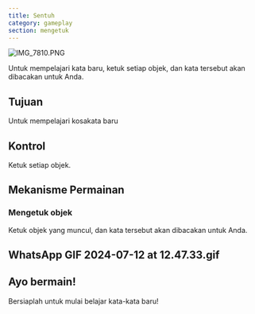 ```yaml
---
title: Sentuh
category: gameplay
section: mengetuk
---
```

![IMG_7810.PNG](https://help.studycat.com/hc/article_attachments/34782105723161)


Untuk mempelajari kata baru, ketuk setiap objek, dan kata tersebut akan dibacakan untuk Anda.


## Tujuan


Untuk mempelajari kosakata baru


## Kontrol


Ketuk setiap objek.


## Mekanisme Permainan


### Mengetuk objek


Ketuk objek yang muncul, dan kata tersebut akan dibacakan untuk Anda.


## WhatsApp GIF 2024-07-12 at 12.47.33.gif


## Ayo bermain!


Bersiaplah untuk mulai belajar kata-kata baru!